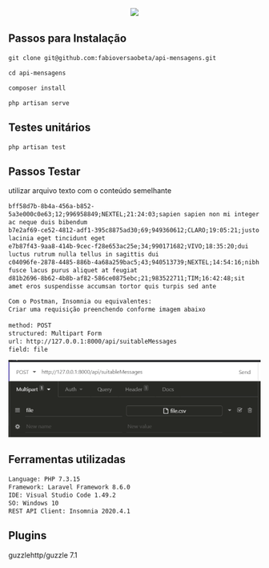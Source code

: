 <p align="center">
    <a href="https://laravel.com" target="_blank">
        <img src="https://raw.githubusercontent.com/laravel/art/master/logo-lockup/5%20SVG/2%20CMYK/1%20Full%20Color/laravel-logolockup-cmyk-red.svg" width="400">
    </a>
</p>

## Passos para Instalação

```
git clone git@github.com:fabioversaobeta/api-mensagens.git
```

```
cd api-mensagens
```

```
composer install
```

```
php artisan serve
```

## Testes unitários

```
php artisan test
```

## Passos Testar

utilizar arquivo texto com o conteúdo semelhante

```
bff58d7b-8b4a-456a-b852-5a3e000c0e63;12;996958849;NEXTEL;21:24:03;sapien sapien non mi integer ac neque duis bibendum
b7e2af69-ce52-4812-adf1-395c8875ad30;69;949360612;CLARO;19:05:21;justo lacinia eget tincidunt eget
e7b87f43-9aa8-414b-9cec-f28e653ac25e;34;990171682;VIVO;18:35:20;dui luctus rutrum nulla tellus in sagittis dui
c04096fe-2878-4485-886b-4a68a259bac5;43;940513739;NEXTEL;14:54:16;nibh fusce lacus purus aliquet at feugiat
d81b2696-8b62-4b8b-af82-586ce0875ebc;21;983522711;TIM;16:42:48;sit amet eros suspendisse accumsan tortor quis turpis sed ante
```

```
Com o Postman, Insomnia ou equivalentes:
Criar uma requisição preenchendo conforme imagem abaixo

method: POST 
structured: Multipart Form
url: http://127.0.0.1:8000/api/suitableMessages
field: file
```

<img src="./public/request.example.png">

## Ferramentas utilizadas

```
Language: PHP 7.3.15
Framework: Laravel Framework 8.6.0
IDE: Visual Studio Code 1.49.2
SO: Windows 10 
REST API Client: Insomnia 2020.4.1
```

## Plugins

guzzlehttp/guzzle 7.1
